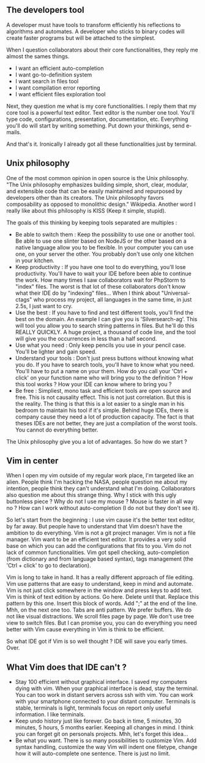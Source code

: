 
## The developers tool

A developer must have tools to transform efficiently his reflections to algorithms and automates. A developer who sticks to binary codes will create faster programs but will be attached to the simplest.

When I question collaborators about their core functionalities, they reply me almost the sames things.
- I want an efficient auto-completion
- I want go-to-definition system
- I want search in files tool
- I want compilation error reporting
- I want efficient files exploration tool

Next, they question me what is my core functionalities. I reply them that my core tool is a powerful text editor. Text editor is the number one tool. You'll type code, configurations, presentation, documentation, etc. Everything you'll do will start by writing something. Put down your thinkings, send e-mails.

And that's it. Ironically I already got all these functionalities just by terminal.

## Unix philosophy

One of the most common opinion in open source is the Unix philosophy.
"The Unix philosophy emphasizes building simple, short, clear, modular, and extensible code that can be easily maintained and repurposed by developers other than its creators. The Unix philosophy favors composability as opposed to monolithic design." Wikipedia.
Another word I really like about this philosophy is KISS (Keep it simple, stupid).

The goals of this thinking by keeping tools separated are multiples :
- Be able to switch them : Keep the possibility to use one or another tool. Be able to use one slinter based on NodeJS or the other based on a native language allow you to be flexible. In your computer you can use one, on your server the other. You probably don't use only one kitchen in your kitchen.
- Keep productivity : If you have one tool to do everything, you'll lose productivity. You'll have to wait your IDE before been able to continue the work. How many times I saw collaborators wait for PhpStorm to "index" files. The worst is that lot of these collaborators don't know what their IDE do by "indexing" files... When I think about "Universal-ctags" who process my project, all languages in the same time, in just 2.5s, I just want to cry.
- Use the best : If you have to find and test different tools, you'll find the best on the domain. An example I can give you is 'Silversearch-ag'. This will tool you allow you to search string patterns in files. But he'll do this REALLY QUICKLY. A huge project, a thousand of code line, and the tool will give you the occurrences in less than a half second.
- Use what you need : Only keep pencils you use in your pencil case. You'll be lighter and gain speed.
- Understand your tools : Don't just press buttons without knowing what you do. If you have to search tools, you'll have to know what you need. You'll have to put a name on your them. How do you call your 'Ctrl + click' on your function name who will bring you to the definition ? How this tool works ? How your IDE can know where to bring you ?
- Be free : Simpliest, mono task and efficient tools are open source and free. This is not causality effect. This is not just correlation. But this is the reality. The thing is that this is a lot easier to a single man in his bedroom to maintain his tool if it's simple. Behind huge IDEs, there is company cause they need a lot of production capacity. The fact is that theses IDEs are not better, they are just a compilation of the worst tools. You cannot do everything better.

The Unix philosophy give you a lot of advantages. So how do we start ?

## Vim in center

When I open my vim outside of my regular work place, I'm targeted like an alien. People think I'm hacking the NASA, people question me about my intention, people think they can't understand what I'm doing. Collaborators also question me about this strange thing. Why I stick with this ugly buttonless piece ? Why do not I use my mouse ? Mouse is faster in all way no ? How can I work without auto-completion (I do not but they don't see it).

So let's start from the beginning :
I use vim cause it's the better text editor, by far away. But people have to understand that Vim doesn't have the ambition to do everything. Vim is not a git project manager. Vim is not a file manager. Vim want to be an efficient text editor. It provides a very solid base on which you can add the configurations that fits to you.
Vim do not lack of common functionalities. Vim got spell checking, auto-completion (from dictionary and from language based syntax), tags management (the 'Ctrl + click' to go to declaration).

Vim is long to take in hand. It has a really different approach of file editing. Vim use patterns that are easy to understand, keep in mind and automate. Vim is not just click somewhere in the window and press keys to add text. Vim is think of text edition by actions. Go here. Delete until that. Replace this pattern by this one. Insert this block of words. Add ";" at the end of the line. Mhh, on the next one too.
Tabs are anti pattern. We prefer buffers. We do not like visual distractions. We scroll files page by page. We don't use tree view to switch files. But I can promise you, you can do everything you need better with Vim cause everything in Vim is think to be efficient.

So what IDE got if Vim is so well thought ? IDE will save you early times. Over.

## What Vim does that IDE can't ?

- Stay 100 efficient without graphical interface. I saved my computers dying with vim. When your graphical interface is dead, stay the terminal. You can too work in distant servers across ssh with vim. You can work with your smartphone connected to your distant computer. Terminals is stable, terminals is light, terminals focus on report only useful information. I like terminals.
- Keep undo history just like forever. Go back in time, 5 minutes, 30 minutes, 5 hours, 5 months earlier. Keeping all changes in mind. I think you can forget git on personals projects. Mhh, let's forget this idea...
- Be what you want. There is so many possibilities to customize Vim. Add syntax handling, customize the way Vim will indent one filetype, change how it will auto-complete one sentence. There is just no limit.

